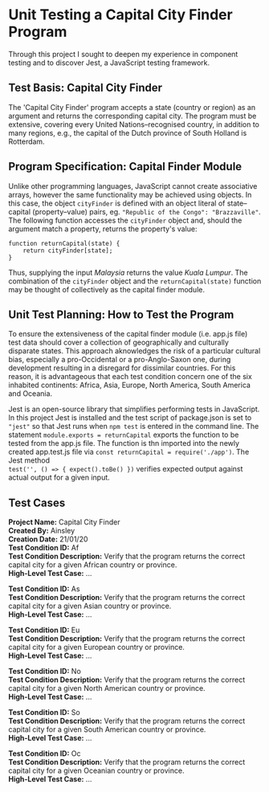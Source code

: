 # Unit Testing a Capital City Finder Program
Through this project I sought to deepen my experience in component testing and to discover Jest, a JavaScript testing framework.
## Test Basis: Capital City Finder
The 'Capital City Finder' program accepts a state (country or region) as an argument and returns the corresponding capital city. The program must be extensive, covering every United Nations–⁠recognised country, in addition to many regions, e.g., the capital of the Dutch province of South Holland is Rotterdam.
## Program Specification: Capital Finder Module
Unlike other programming languages, JavaScript cannot create associative arrays, however the same functionality may be achieved using objects. In this case, the object `cityFinder` is defined with an object literal of state–capital (property–value) pairs, eg. `"Republic of the Congo": "Brazzaville"`. The following function accesses the `cityFinder` object and, should the argument match a property, returns the property's value:

    function returnCapital(state) {
        return cityFinder[state];
    }
Thus, supplying the input *Malaysia* returns the value *Kuala Lumpur*. The combination of the `cityFinder` object and the `returnCapital(state)` function may be thought of collectively as the capital finder module.
## Unit Test Planning: How to Test the Program
To ensure the extensiveness of the capital finder module (i.e. app.js file) test data should cover a collection of geographically and culturally disparate states. This approach aknowledges the risk of a particular cultural bias, especially a pro-Occidental or a pro-Anglo-Saxon one, during development resulting in a disregard for dissimilar countries. For this reason, it is advantageous that each test condition concern one of the six inhabited continents: Africa, Asia, Europe, North America, South America and Oceania.

Jest is an open-source library that simplifies performing tests in JavaScript. In this project Jest is installed and the test script of package.json is set to `"jest"` so that Jest runs when `npm test` is entered in the command line. The statement `module.exports = returnCapital` exports the function to be tested from the app.js file. The function is thn imported into the newly created app.test.js file via `const returnCapital = require('./app')`. The Jest method  
`test('', () => { expect().toBe() })` verifies expected output against actual output for a given input.
## Test Cases
**Project Name:** Capital City Finder  
**Created By:** Ainsley  
**Creation Date:** 21/01/20  
**Test Condition ID:** Af  
**Test Condition Description:** Verify that the program returns the correct capital city for a given African country or province.  
**High-Level Test Case:** ...  

**Test Condition ID:** As  
**Test Condition Description:** Verify that the program returns the correct capital city for a given Asian country or province.  
**High-Level Test Case:** ...  

**Test Condition ID:** Eu  
**Test Condition Description:** Verify that the program returns the correct capital city for a given European country or province.  
**High-Level Test Case:** ...  

**Test Condition ID:** No  
**Test Condition Description:** Verify that the program returns the correct capital city for a given North American country or province.  
**High-Level Test Case:** ...  

**Test Condition ID:** So  
**Test Condition Description:** Verify that the program returns the correct capital city for a given South American country or province.  
**High-Level Test Case:** ...  

**Test Condition ID:** Oc  
**Test Condition Description:** Verify that the program returns the correct capital city for a given Oceanian country or province.  
**High-Level Test Case:** ...

